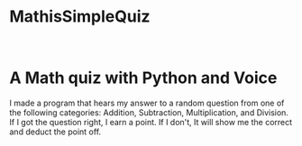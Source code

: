# MathisSimpleQuiz

<br>

<h1> A Math quiz with Python and Voice</h1>
<p>I made a program that hears my answer to a random question from one of the following categories: Addition, Subtraction, Multiplication, and Division.
If I got the question right, I earn a point. If I don't, It will show me the correct and deduct the point off.</p>
